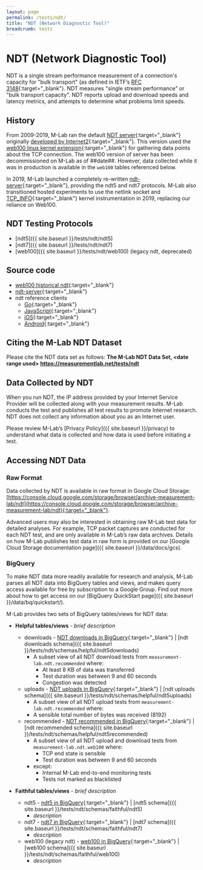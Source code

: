 ```yaml
---
layout: page
permalink: /tests/ndt/
title: "NDT (Network Diagnostic Tool)"
breadcrumb: tests
---
```


# NDT (Network Diagnostic Tool)

NDT is a single stream performance measurement of a connection's capacity for "bulk transport" (as defined in IETF’s [RFC 3148](https://tools.ietf.org/html/rfc3148){:target="_blank"}. NDT measures "single stream performance" or "bulk transport capacity". NDT reports upload and download speeds and latency metrics, and attempts to determine what problems limit speeds.

## History

From 2009-2019, M-Lab ran the default [NDT server](ndt-legacy){:target="_blank"} originally [developed by Internet2](i2){:target="_blank"}. This version used the [web100 linux kernel extension](web100linux){:target="_blank"} for gathering data points about the TCP connection. The web100 version of server has been decommissioned on M-Lab as of ##date##. However, data collected while it was in production is available in the `web100` tables referenced below.

In 2019, M-Lab launched a completely re-written [ndt-server](ndt-server){:target="_blank"}, providing the ndt5 and ndt7 protocols. M-Lab also transitioned hosted experiments to use the netlink socket and [TCP_INFO](tcp-info){:target="_blank"} kernel instrumentation in 2019, replacing our reliance on Web100.

[i2]: https://software.internet2.edu/ndt/
[web100linux]: https://dl.acm.org/citation.cfm?id=956993.957002
[ndt-legacy]: https://github.com/ndt-project/ndt/
[ndt-server]: https://github.com/m-lab/ndt-server
[tcp-info]: https://github.com/m-lab/tcp-info/

## NDT Testing Protocols

* [ndt5]({{ site.baseurl }}/tests/ndt/ndt5)
* [ndt7]({{ site.baseurl }}/tests/ndt/ndt7)
* [web100]({{ site.baseurl }}/tests/ndt/web100) (legacy ndt, deprecated)

## Source code

* [web100 historical ndt](ndt-legacy){:target="_blank"}
* [ndt-server](ndt-server){:target="_blank"}
* ndt reference clients
  * [Go](https://github.com/m-lab/ndt7-client-go){:target="_blank"}
  * [JavaScript](https://github.com/m-lab/ndt7-client-javascript){:target="_blank"}
  * [iOS](https://github.com/m-lab/ndt7-client-ios){:target="_blank"}
  * [Android](https://github.com/m-lab/ndt7-client-android){:target="_blank"}

## Citing the M-Lab NDT Dataset

Please cite the NDT data set as follows: **The M-Lab NDT Data Set, &lt;date range used&gt; https://measurementlab.net/tests/ndt**

## Data Collected by NDT

When you run NDT, the IP address provided by your Internet Service Provider will be collected along with your measurement results. M-Lab conducts the test and publishes all test results to promote Internet research. NDT does not collect any information about you as an Internet user.

Please review M-Lab’s [Privacy Policy]({{ site.baseurl }}/privacy) to understand what data is collected and how data is used before initiating a test.

## Accessing NDT Data

### Raw Format

Data collected by NDT is available in raw format in Google Cloud Storage: [https://console.cloud.google.com/storage/browser/archive-measurement-lab/ndt](https://console.cloud.google.com/storage/browser/archive-measurement-lab/ndt){:target="_blank"}.

Advanced users may also be interested in obtaining raw M-Lab test data for detailed analyses. For example, TCP packet captures are conducted for each NDT test, and are only available in M-Lab’s raw data archives. Details on how M-Lab publishes test data in raw form is provided on our [Google Cloud Storage documentation page]({{ site.baseurl }}/data/docs/gcs).

### BigQuery

To make NDT data more readily available for research and analysis, M-Lab parses all NDT data into BigQuery tables and views, and makes query access available for free by subscription to a Google Group. Find out more about how to get access on our [BigQuery QuickStart page]({{ site.baseurl }}/data/bq/quickstart/).

M-Lab provides two sets of BigQuery tables/views for NDT data:

* **Helpful tables/views** - _brief description_
  * downloads - [NDT downloads in BigQuery](https://console.cloud.google.com/bigquery?project=measurement-lab&folder&organizationId=433637338589&p=measurement-lab&d=ndt&t=downloads&page=table){:target="_blank"} \| [ndt downloads schema]({{ site.baseurl }}/tests/ndt/schemas/helpful/ndt5downloads)
    * A subset view of all NDT download tests from `measurement-lab.ndt.recommended` where:
      * At least 8 KB of data was transferred
      * Test duration was between 9 and 60 seconds
      * Congestion was detected
  * uploads - [NDT uploads in BigQuery](https://console.cloud.google.com/bigquery?project=measurement-lab&folder&organizationId=433637338589&p=measurement-lab&d=ndt&t=uploads&page=table){:target="_blank"} \| [ndt uploads schema]({{ site.baseurl }}/tests/ndt/schemas/helpful/ndt5uploads)
    * A subset view of all NDT upload tests from `measurement-lab.ndt.recommended` where:
    * A sensible total number of bytes was received (8192)
  * recommended - [NDT recommended in BigQuery](https://console.cloud.google.com/bigquery?project=measurement-lab&folder&organizationId=433637338589&p=measurement-lab&d=ndt&t=recommended&page=table){:target="_blank"} \| [ndt recommended schema]({{ site.baseurl }}/tests/ndt/schemas/helpful/ndt5recommended)
    * A subset view of all NDT upload and download tests from `measurement-lab.ndt.web100` where:
      * TCP end state is sensible
      * Test duration was between 9 and 60 seconds
    * except:
      * Internal M-Lab end-to-end monitoring tests
      * Tests not marked as blacklisted

* **Faithful tables/views** - _brief description_
  * ndt5 - [ndt5 in BigQuery](https://console.cloud.google.com/bigquery?project=mlab-oti&p=mlab-oti&d=base_tables&t=result&page=table){:target="_blank"} \| [ndt5 schema]({{ site.baseurl }}/tests/ndt/schemas/faithful/ndt5)
    * _description_
  * ndt7 - [ndt7 in BigQuery](https://console.cloud.google.com/bigquery?project=mlab-oti&p=mlab-oti&d=base_tables&t=result&page=table){:target="_blank"} \| [ndt7 schema]({{ site.baseurl }}/tests/ndt/schemas/faithful/ndt7)
    * _description_
  * web100 (legacy ndt) - [web100 in BigQuery](https://console.cloud.google.com/bigquery?project=measurement-lab&p=measurement-lab&d=ndt&t=web100&page=table){:target="_blank"} \| [web100 schema]({{ site.baseurl }}/tests/ndt/schemas/faithful/web100)
    * _description_
